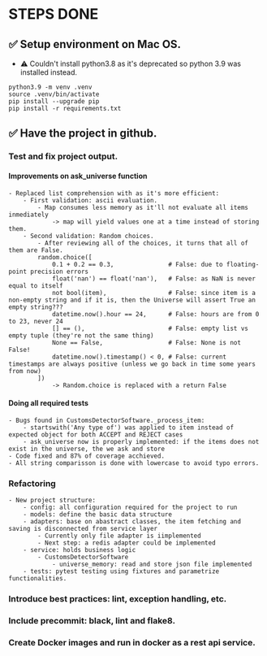 # STEPS DONE
## ✅ Setup environment on Mac OS.
- ⚠️ Couldn't install python3.8 as it's deprecated so python 3.9 was installed instead.
```
python3.9 -m venv .venv
source .venv/bin/activate
pip install --upgrade pip
pip install -r requirements.txt
```

## ✅ Have the project in github.

### Test and fix project output.
#### Improvements on ask_universe function
    - Replaced list comprehension with as it's more efficient:
        - First validation: ascii evaluation.
            - Map consumes less memory as it'll not evaluate all items inmediately
                -> map will yield values one at a time instead of storing them.
        - Second validation: Random choices.
            - After reviewing all of the choices, it turns that all of them are False.
            random.choice([
                0.1 + 0.2 == 0.3,               # False: due to floating-point precision errors
                float('nan') == float('nan'),   # False: as NaN is never equal to itself
                not bool(item),                 # False: since item is a non-empty string and if it is, then the Universe will assert True an empty string???
                datetime.now().hour == 24,      # False: hours are from 0 to 23, never 24
                [] == (),                       # False: empty list vs empty tuple (they're not the same thing)
                None == False,                  # False: None is not False!
                datetime.now().timestamp() < 0, # False: current timestamps are always positive (unless we go back in time some years from now)
            ])
                -> Random.choice is replaced with a return False
#### Doing all required tests
    - Bugs found in CustomsDetectorSoftware._process_item:
        - startswith('Any type of') was applied to item instead of expected object for both ACCEPT and REJECT cases
        - ask_universe now is properly implemented: if the items does not exist in the universe, the we ask and store
    - Code fixed and 87% of coverage acchieved.
    - All string comparisson is done with lowercase to avoid typo errors.

### Refactoring
    - New project structure:
        - config: all configuration required for the project to run
        - models: define the basic data structure
        - adapters: base on abastract classes, the item fetching and saving is disconnected from service layer
            - Currently only file adapter is iimplemented
            - Next step: a redis adapter could be implemented 
        - service: holds business logic
            - CustomsDetectorSoftware
                - universe_memory: read and store json file implemented
        - tests: pytest testing using fixtures and parametrize functionalities.


### Introduce best practices: lint, exception handling, etc.
### Include precommit: black, lint and flake8.
### Create Docker images and run in docker as a rest api service.
